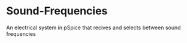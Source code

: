 # Sound-Frequencies
An electrical system in pSpice that recives and selects between sound frequencies
